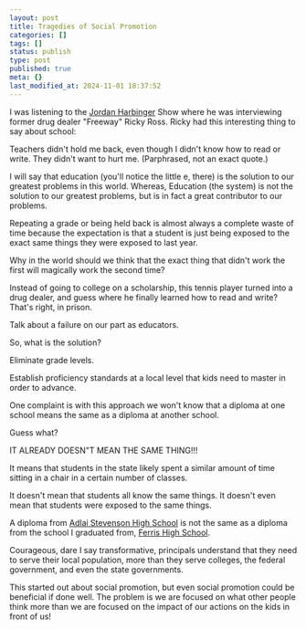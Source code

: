```yaml
---
layout: post
title: Tragedies of Social Promotion
categories: []
tags: []
status: publish
type: post
published: true
meta: {}
last_modified_at: 2024-11-01 18:37:52
---
```


I was listening to the 
[Jordan Harbinger](http://jordanharbinger.com) Show where he was interviewing former drug dealer "Freeway" Ricky Ross. Ricky had this interesting thing to say about school:

Teachers didn't hold me back, even though I didn't know how to read or write. They didn't want to hurt me. (Parphrased, not an exact quote.)

I will say that education (you'll notice the little e, there) is the solution to our greatest problems in this world. Whereas, Education (the system) is not the solution to our greatest problems, but is in fact a great contributor to our problems.

Repeating a grade or being held back is almost always a complete waste of time because the expectation is that a student is just being exposed to the exact same things they were exposed to last year.

Why in the world should we think that the exact thing that didn't work the first will magically work the second time?

Instead of going to college on a scholarship, this tennis player turned into a drug dealer, and guess where he finally learned how to read and write? That's right, in prison.

Talk about a failure on our part as educators.

So, what is the solution?

Eliminate grade levels.

Establish proficiency standards at a local level that kids need to master in order to advance.

One complaint is with this approach we won't know that a diploma at one school means the same as a diploma at another school.

Guess what?

IT ALREADY DOESN"T MEAN THE SAME THING!!!

It means that students in the state likely spent a similar amount of time sitting in a chair in a certain number of classes.

It doesn't mean that students all know the same things. It doesn't even mean that students were exposed to the same things.

A diploma from 
[Adlai Stevenson High School](https://www.d125.org/about) is not the same as a diploma from the school I graduated from, 
[Ferris High School](http://www.spokaneschools.org/Domain/163).

Courageous, dare I say transformative, principals understand that they need to serve their local population, more than they serve colleges, the federal government, and even the state governments.

This started out about social promotion, but even social promotion could be beneficial if done well. The problem is we are focused on what other people think more than we are focused on the impact of our actions on the kids in front of us!
